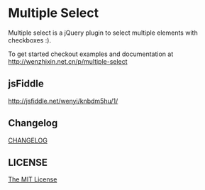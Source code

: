 # Multiple Select

Multiple select is a jQuery plugin to select multiple elements with checkboxes :).

To get started checkout examples and documentation at http://wenzhixin.net.cn/p/multiple-select

## jsFiddle

http://jsfiddle.net/wenyi/knbdm5hu/1/

## Changelog

[CHANGELOG](https://github.com/wenzhixin/multiple-select/blob/master/CHANGELOG.md)

## LICENSE

[The MIT License](https://github.com/wenzhixin/multiple-select/blob/master/LICENSE)